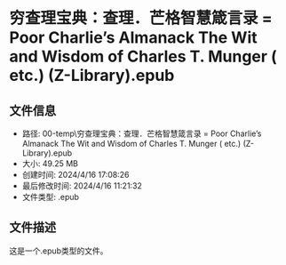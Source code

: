 ﻿# 穷查理宝典：查理．芒格智慧箴言录 = Poor Charlie’s Almanack The Wit and Wisdom of Charles T. Munger ( etc.) (Z-Library).epub

## 文件信息
- 路径: 00-temp\穷查理宝典：查理．芒格智慧箴言录 = Poor Charlie’s Almanack The Wit and Wisdom of Charles T. Munger ( etc.) (Z-Library).epub
- 大小: 49.25 MB
- 创建时间: 2024/4/16 17:08:26
- 最后修改时间: 2024/4/16 11:21:32
- 文件类型: .epub

## 文件描述
这是一个.epub类型的文件。

